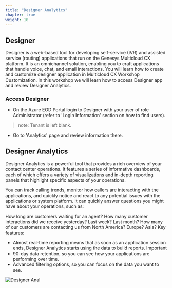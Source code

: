 ```yaml
---
title: "Designer Analytics"
chapter: true
weight: 10
---
```


## Designer

Designer is a web-based tool for developing self-service (IVR) and assisted service (routing) applications that run on the Genesys Multicloud CX platform. It is an omnichannel solution, enabling you to craft applications that handle voice, chat, and email interactions.
You will learn how to create and customize designer application in Multicloud CX Workshop Customization.
In this workshop we will learn how to access Designer app and review Designer Analytics.

### Access Designer

- On the Azure EOD Portal login to Designer with your user of role Administrator (refer to 'Login Information' section on how to find users). 
> note: Tenant is left blank.

- Go to 'Analytics' page and review information there. 

## Designer Analytics

Designer Analytics is a powerful tool that provides a rich overview of your contact center operations. It features a series of informative dashboards, each of which offers a variety of visualizations and in-depth reporting panels that highlight specific aspects of your operations.

You can track calling trends, monitor how callers are interacting with the applications, and quickly notice and react to any potential issues with the applications or system platform. It can quickly answer questions you might have about your operations, such as:

How long are customers waiting for an agent?
How many customer interactions did we receive yesterday? Last week? Last month?
How many of our customers are contacting us from North America? Europe? Asia?
Key features:

- Almost real-time reporting means that as soon as an application session ends, Designer Analytics starts using the data to build reports.
Important
- 90-day data retention, so you can see how your applications are performing over time.
- Advanced filtering options, so you can focus on the data you want to see.

![Designer Anal](/images/DesignerAnalytics.PNG)
